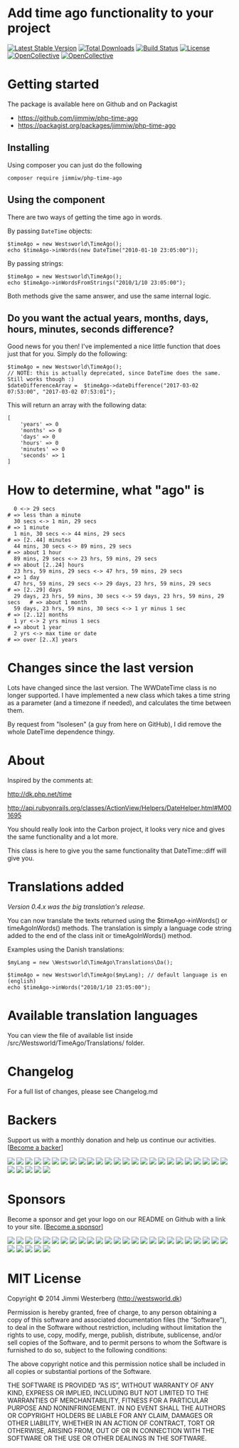 # Add time ago functionality to your project

[![Latest Stable Version](https://poser.pugx.org/jimmiw/php-time-ago/v/stable)](https://packagist.org/packages/jimmiw/php-time-ago)
[![Total Downloads](https://poser.pugx.org/jimmiw/php-time-ago/downloads)](https://packagist.org/packages/jimmiw/php-time-ago)
[![Build Status](https://travis-ci.org/jimmiw/php-time-ago.svg?branch=master)](https://travis-ci.org/jimmiw/php-time-ago)
[![License](https://poser.pugx.org/jimmiw/php-time-ago/license)](https://packagist.org/packages/jimmiw/php-time-ago)
[![OpenCollective](https://opencollective.com/php-time-ago/backers/badge.svg)](#backers)
[![OpenCollective](https://opencollective.com/php-time-ago/sponsors/badge.svg)](#sponsors)


# Getting started

The package is available here on Github and on Packagist

* https://github.com/jimmiw/php-time-ago
* https://packagist.org/packages/jimmiw/php-time-ago

## Installing

Using composer you can just do the following

```
composer require jimmiw/php-time-ago
```

## Using the component

There are two ways of getting the time ago in words.

By passing `DateTime` objects:

```
$timeAgo = new Westsworld\TimeAgo();
echo $timeAgo->inWords(new DateTime("2010-01-10 23:05:00"));
```

By passing strings:

```
$timeAgo = new Westsworld\TimeAgo();
echo $timeAgo->inWordsFromStrings("2010/1/10 23:05:00");
```

Both methods give the same answer, and use the same internal logic.

## Do you want the actual years, months, days, hours, minutes, seconds difference?

Good news for you then!
I've implemented a nice little function that does just that for you. Simply do the
following:

```
$timeAgo = new Westsworld\TimeAgo();
// NOTE: this is actually deprecated, since DateTime does the same. Still works though :)
$dateDifferenceArray =  $timeAgo->dateDifference("2017-03-02 07:53:00", "2017-03-02 07:53:01");
```

This will return an array with the following data:

```
[
	'years' => 0
	'months' => 0
	'days' => 0
	'hours' => 0
	'minutes' => 0
	'seconds' => 1
]
```


# How to determine, what "ago" is

```
  0 <-> 29 secs                                                             # => less than a minute
  30 secs <-> 1 min, 29 secs                                                # => 1 minute
  1 min, 30 secs <-> 44 mins, 29 secs                                       # => [2..44] minutes
  44 mins, 30 secs <-> 89 mins, 29 secs                                     # => about 1 hour
  89 mins, 29 secs <-> 23 hrs, 59 mins, 29 secs                             # => about [2..24] hours
  23 hrs, 59 mins, 29 secs <-> 47 hrs, 59 mins, 29 secs                     # => 1 day
  47 hrs, 59 mins, 29 secs <-> 29 days, 23 hrs, 59 mins, 29 secs            # => [2..29] days
  29 days, 23 hrs, 59 mins, 30 secs <-> 59 days, 23 hrs, 59 mins, 29 secs   # => about 1 month
  59 days, 23 hrs, 59 mins, 30 secs <-> 1 yr minus 1 sec                    # => [2..12] months
  1 yr <-> 2 yrs minus 1 secs                                               # => about 1 year
  2 yrs <-> max time or date                                                # => over [2..X] years
```

# Changes since the last version

Lots have changed since the last version. The WWDateTime class is no longer supported.
I have implemented a new class which takes a time string as a parameter (and a
timezone if needed), and calculates the time between them.

By request from "lsolesen" (a guy from here on GitHub), I did remove the whole
DateTime dependence thingy.

# About

Inspired by the comments at:

http://dk.php.net/time

http://api.rubyonrails.org/classes/ActionView/Helpers/DateHelper.html#M001695

You should really look into the Carbon project, it looks very nice and gives the same functionality and a lot more.

This class is here to give you the same functionality that DateTime::diff will give you.


# Translations added

*Version 0.4.x was the big translation's release.*

You can now translate the texts returned using the $timeAgo->inWords() or timeAgoInWords() methods.
The translation is simply a language code string added to the end of the class init or timeAgoInWords() method.

Examples using the Danish translations:

```
$myLang = new \Westsworld\TimeAgo\Translations\Da();

$timeAgo = new Westsworld\TimeAgo($myLang); // default language is en (english)
echo $timeAgo->inWords("2010/1/10 23:05:00");
```

# Available translation languages

You can view the file of available list inside /src/Westsworld/TimeAgo/Translations/ folder.

# Changelog

For a full list of changes, please see Changelog.md

# Backers

Support us with a monthly donation and help us continue our activities. [[Become a backer](https://opencollective.com/php-time-ago#backer)]

<a href="https://opencollective.com/php-time-ago/backer/0/website" target="_blank"><img src="https://opencollective.com/php-time-ago/backer/0/avatar.svg"></a>
<a href="https://opencollective.com/php-time-ago/backer/1/website" target="_blank"><img src="https://opencollective.com/php-time-ago/backer/1/avatar.svg"></a>
<a href="https://opencollective.com/php-time-ago/backer/2/website" target="_blank"><img src="https://opencollective.com/php-time-ago/backer/2/avatar.svg"></a>
<a href="https://opencollective.com/php-time-ago/backer/3/website" target="_blank"><img src="https://opencollective.com/php-time-ago/backer/3/avatar.svg"></a>
<a href="https://opencollective.com/php-time-ago/backer/4/website" target="_blank"><img src="https://opencollective.com/php-time-ago/backer/4/avatar.svg"></a>
<a href="https://opencollective.com/php-time-ago/backer/5/website" target="_blank"><img src="https://opencollective.com/php-time-ago/backer/5/avatar.svg"></a>
<a href="https://opencollective.com/php-time-ago/backer/6/website" target="_blank"><img src="https://opencollective.com/php-time-ago/backer/6/avatar.svg"></a>
<a href="https://opencollective.com/php-time-ago/backer/7/website" target="_blank"><img src="https://opencollective.com/php-time-ago/backer/7/avatar.svg"></a>
<a href="https://opencollective.com/php-time-ago/backer/8/website" target="_blank"><img src="https://opencollective.com/php-time-ago/backer/8/avatar.svg"></a>
<a href="https://opencollective.com/php-time-ago/backer/9/website" target="_blank"><img src="https://opencollective.com/php-time-ago/backer/9/avatar.svg"></a>
<a href="https://opencollective.com/php-time-ago/backer/10/website" target="_blank"><img src="https://opencollective.com/php-time-ago/backer/10/avatar.svg"></a>
<a href="https://opencollective.com/php-time-ago/backer/11/website" target="_blank"><img src="https://opencollective.com/php-time-ago/backer/11/avatar.svg"></a>
<a href="https://opencollective.com/php-time-ago/backer/12/website" target="_blank"><img src="https://opencollective.com/php-time-ago/backer/12/avatar.svg"></a>
<a href="https://opencollective.com/php-time-ago/backer/13/website" target="_blank"><img src="https://opencollective.com/php-time-ago/backer/13/avatar.svg"></a>
<a href="https://opencollective.com/php-time-ago/backer/14/website" target="_blank"><img src="https://opencollective.com/php-time-ago/backer/14/avatar.svg"></a>
<a href="https://opencollective.com/php-time-ago/backer/15/website" target="_blank"><img src="https://opencollective.com/php-time-ago/backer/15/avatar.svg"></a>
<a href="https://opencollective.com/php-time-ago/backer/16/website" target="_blank"><img src="https://opencollective.com/php-time-ago/backer/16/avatar.svg"></a>
<a href="https://opencollective.com/php-time-ago/backer/17/website" target="_blank"><img src="https://opencollective.com/php-time-ago/backer/17/avatar.svg"></a>
<a href="https://opencollective.com/php-time-ago/backer/18/website" target="_blank"><img src="https://opencollective.com/php-time-ago/backer/18/avatar.svg"></a>
<a href="https://opencollective.com/php-time-ago/backer/19/website" target="_blank"><img src="https://opencollective.com/php-time-ago/backer/19/avatar.svg"></a>
<a href="https://opencollective.com/php-time-ago/backer/20/website" target="_blank"><img src="https://opencollective.com/php-time-ago/backer/20/avatar.svg"></a>
<a href="https://opencollective.com/php-time-ago/backer/21/website" target="_blank"><img src="https://opencollective.com/php-time-ago/backer/21/avatar.svg"></a>
<a href="https://opencollective.com/php-time-ago/backer/22/website" target="_blank"><img src="https://opencollective.com/php-time-ago/backer/22/avatar.svg"></a>
<a href="https://opencollective.com/php-time-ago/backer/23/website" target="_blank"><img src="https://opencollective.com/php-time-ago/backer/23/avatar.svg"></a>
<a href="https://opencollective.com/php-time-ago/backer/24/website" target="_blank"><img src="https://opencollective.com/php-time-ago/backer/24/avatar.svg"></a>
<a href="https://opencollective.com/php-time-ago/backer/25/website" target="_blank"><img src="https://opencollective.com/php-time-ago/backer/25/avatar.svg"></a>
<a href="https://opencollective.com/php-time-ago/backer/26/website" target="_blank"><img src="https://opencollective.com/php-time-ago/backer/26/avatar.svg"></a>
<a href="https://opencollective.com/php-time-ago/backer/27/website" target="_blank"><img src="https://opencollective.com/php-time-ago/backer/27/avatar.svg"></a>
<a href="https://opencollective.com/php-time-ago/backer/28/website" target="_blank"><img src="https://opencollective.com/php-time-ago/backer/28/avatar.svg"></a>
<a href="https://opencollective.com/php-time-ago/backer/29/website" target="_blank"><img src="https://opencollective.com/php-time-ago/backer/29/avatar.svg"></a>

# Sponsors

Become a sponsor and get your logo on our README on Github with a link to your site. [[Become a sponsor](https://opencollective.com/php-time-ago#sponsor)]

<a href="https://opencollective.com/php-time-ago/sponsor/0/website" target="_blank"><img src="https://opencollective.com/php-time-ago/sponsor/0/avatar.svg"></a>
<a href="https://opencollective.com/php-time-ago/sponsor/1/website" target="_blank"><img src="https://opencollective.com/php-time-ago/sponsor/1/avatar.svg"></a>
<a href="https://opencollective.com/php-time-ago/sponsor/2/website" target="_blank"><img src="https://opencollective.com/php-time-ago/sponsor/2/avatar.svg"></a>
<a href="https://opencollective.com/php-time-ago/sponsor/3/website" target="_blank"><img src="https://opencollective.com/php-time-ago/sponsor/3/avatar.svg"></a>
<a href="https://opencollective.com/php-time-ago/sponsor/4/website" target="_blank"><img src="https://opencollective.com/php-time-ago/sponsor/4/avatar.svg"></a>
<a href="https://opencollective.com/php-time-ago/sponsor/5/website" target="_blank"><img src="https://opencollective.com/php-time-ago/sponsor/5/avatar.svg"></a>
<a href="https://opencollective.com/php-time-ago/sponsor/6/website" target="_blank"><img src="https://opencollective.com/php-time-ago/sponsor/6/avatar.svg"></a>
<a href="https://opencollective.com/php-time-ago/sponsor/7/website" target="_blank"><img src="https://opencollective.com/php-time-ago/sponsor/7/avatar.svg"></a>
<a href="https://opencollective.com/php-time-ago/sponsor/8/website" target="_blank"><img src="https://opencollective.com/php-time-ago/sponsor/8/avatar.svg"></a>
<a href="https://opencollective.com/php-time-ago/sponsor/9/website" target="_blank"><img src="https://opencollective.com/php-time-ago/sponsor/9/avatar.svg"></a>
<a href="https://opencollective.com/php-time-ago/sponsor/10/website" target="_blank"><img src="https://opencollective.com/php-time-ago/sponsor/10/avatar.svg"></a>
<a href="https://opencollective.com/php-time-ago/sponsor/11/website" target="_blank"><img src="https://opencollective.com/php-time-ago/sponsor/11/avatar.svg"></a>
<a href="https://opencollective.com/php-time-ago/sponsor/12/website" target="_blank"><img src="https://opencollective.com/php-time-ago/sponsor/12/avatar.svg"></a>
<a href="https://opencollective.com/php-time-ago/sponsor/13/website" target="_blank"><img src="https://opencollective.com/php-time-ago/sponsor/13/avatar.svg"></a>
<a href="https://opencollective.com/php-time-ago/sponsor/14/website" target="_blank"><img src="https://opencollective.com/php-time-ago/sponsor/14/avatar.svg"></a>
<a href="https://opencollective.com/php-time-ago/sponsor/15/website" target="_blank"><img src="https://opencollective.com/php-time-ago/sponsor/15/avatar.svg"></a>
<a href="https://opencollective.com/php-time-ago/sponsor/16/website" target="_blank"><img src="https://opencollective.com/php-time-ago/sponsor/16/avatar.svg"></a>
<a href="https://opencollective.com/php-time-ago/sponsor/17/website" target="_blank"><img src="https://opencollective.com/php-time-ago/sponsor/17/avatar.svg"></a>
<a href="https://opencollective.com/php-time-ago/sponsor/18/website" target="_blank"><img src="https://opencollective.com/php-time-ago/sponsor/18/avatar.svg"></a>
<a href="https://opencollective.com/php-time-ago/sponsor/19/website" target="_blank"><img src="https://opencollective.com/php-time-ago/sponsor/19/avatar.svg"></a>
<a href="https://opencollective.com/php-time-ago/sponsor/20/website" target="_blank"><img src="https://opencollective.com/php-time-ago/sponsor/20/avatar.svg"></a>
<a href="https://opencollective.com/php-time-ago/sponsor/21/website" target="_blank"><img src="https://opencollective.com/php-time-ago/sponsor/21/avatar.svg"></a>
<a href="https://opencollective.com/php-time-ago/sponsor/22/website" target="_blank"><img src="https://opencollective.com/php-time-ago/sponsor/22/avatar.svg"></a>
<a href="https://opencollective.com/php-time-ago/sponsor/23/website" target="_blank"><img src="https://opencollective.com/php-time-ago/sponsor/23/avatar.svg"></a>
<a href="https://opencollective.com/php-time-ago/sponsor/24/website" target="_blank"><img src="https://opencollective.com/php-time-ago/sponsor/24/avatar.svg"></a>
<a href="https://opencollective.com/php-time-ago/sponsor/25/website" target="_blank"><img src="https://opencollective.com/php-time-ago/sponsor/25/avatar.svg"></a>
<a href="https://opencollective.com/php-time-ago/sponsor/26/website" target="_blank"><img src="https://opencollective.com/php-time-ago/sponsor/26/avatar.svg"></a>
<a href="https://opencollective.com/php-time-ago/sponsor/27/website" target="_blank"><img src="https://opencollective.com/php-time-ago/sponsor/27/avatar.svg"></a>
<a href="https://opencollective.com/php-time-ago/sponsor/28/website" target="_blank"><img src="https://opencollective.com/php-time-ago/sponsor/28/avatar.svg"></a>
<a href="https://opencollective.com/php-time-ago/sponsor/29/website" target="_blank"><img src="https://opencollective.com/php-time-ago/sponsor/29/avatar.svg"></a>

# MIT License

Copyright © 2014 Jimmi Westerberg (http://westsworld.dk)

Permission is hereby granted, free of charge, to any person obtaining a copy
of this software and associated documentation files (the “Software”), to deal
in the Software without restriction, including without limitation the rights
to use, copy, modify, merge, publish, distribute, sublicense, and/or sell
copies of the Software, and to permit persons to whom the Software is
furnished to do so, subject to the following conditions:

The above copyright notice and this permission notice shall be included in
all copies or substantial portions of the Software.

THE SOFTWARE IS PROVIDED “AS IS”, WITHOUT WARRANTY OF ANY KIND, EXPRESS OR
IMPLIED, INCLUDING BUT NOT LIMITED TO THE WARRANTIES OF MERCHANTABILITY,
FITNESS FOR A PARTICULAR PURPOSE AND NONINFRINGEMENT. IN NO EVENT SHALL THE
AUTHORS OR COPYRIGHT HOLDERS BE LIABLE FOR ANY CLAIM, DAMAGES OR OTHER
LIABILITY, WHETHER IN AN ACTION OF CONTRACT, TORT OR OTHERWISE, ARISING FROM,
OUT OF OR IN CONNECTION WITH THE SOFTWARE OR THE USE OR OTHER DEALINGS IN
THE SOFTWARE.
